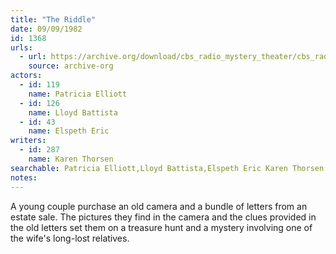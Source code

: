 ```yaml
---
title: "The Riddle"
date: 09/09/1982
id: 1368
urls: 
  - url: https://archive.org/download/cbs_radio_mystery_theater/cbs_radio_mystery_theater-1351-1399.zip/cbs_radio_mystery_theater-1351-1399%2Fcbsrmt_1368_the_riddle.mp3
    source: archive-org
actors:  
  - id: 119
    name: Patricia Elliott  
  - id: 126
    name: Lloyd Battista  
  - id: 43
    name: Elspeth Eric
writers:  
  - id: 287
    name: Karen Thorsen
searchable: Patricia Elliott,Lloyd Battista,Elspeth Eric Karen Thorsen
notes:  
---
```

A young couple purchase an old camera and a bundle of letters from an estate sale. The pictures they find in the camera and the clues provided in the old letters set them on a treasure hunt and a mystery involving one of the wife's long-lost relatives.